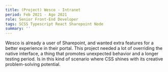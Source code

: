 ```yaml
---
title: (Project) Wesco - Intranet
period: Feb 2021 - Ago 2021
role: Senior Front-End Developer
tags: SCSS Typescript React Sharepoint Node
summary: ''
---
```

Wesco is already a user of Sharepoint, and wanted extra features for a better experience in their portal. This project needed a lot of overriding the native interface, a thing that promotes unexpected behavior and a longer testing period. Is in this kind of scenario where CSS shines with its creative problem-solving potential.
